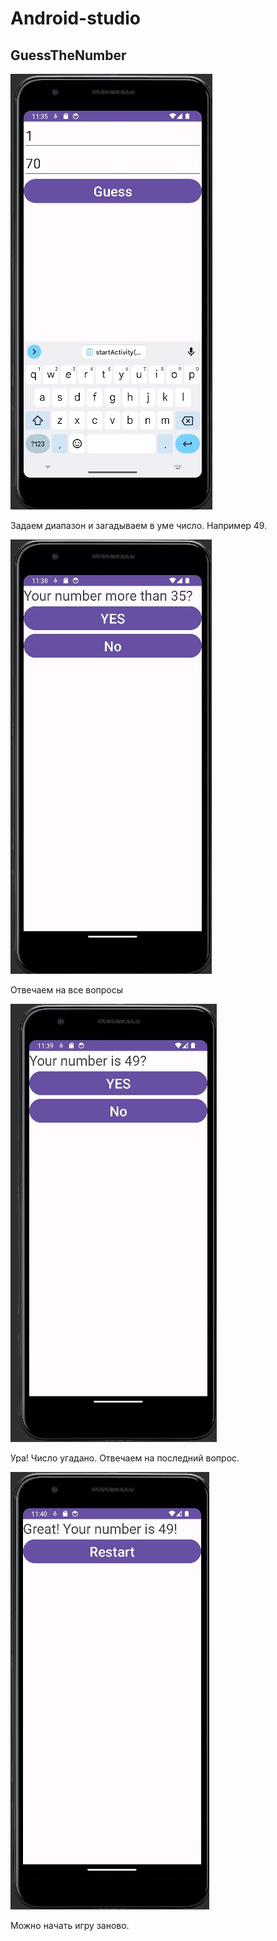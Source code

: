 # Android-studio
## GuessTheNumber

![](image/guess1.jpg)  

Задаем диапазон и загадываем в уме число. Например 49.

![](image/guess2.jpg)

Отвечаем на все вопросы

![](image/guess3.jpg)

Ура! Число угадано. Отвечаем на последний вопрос.

![](image/guess4.jpg)

Можно начать игру заново.

